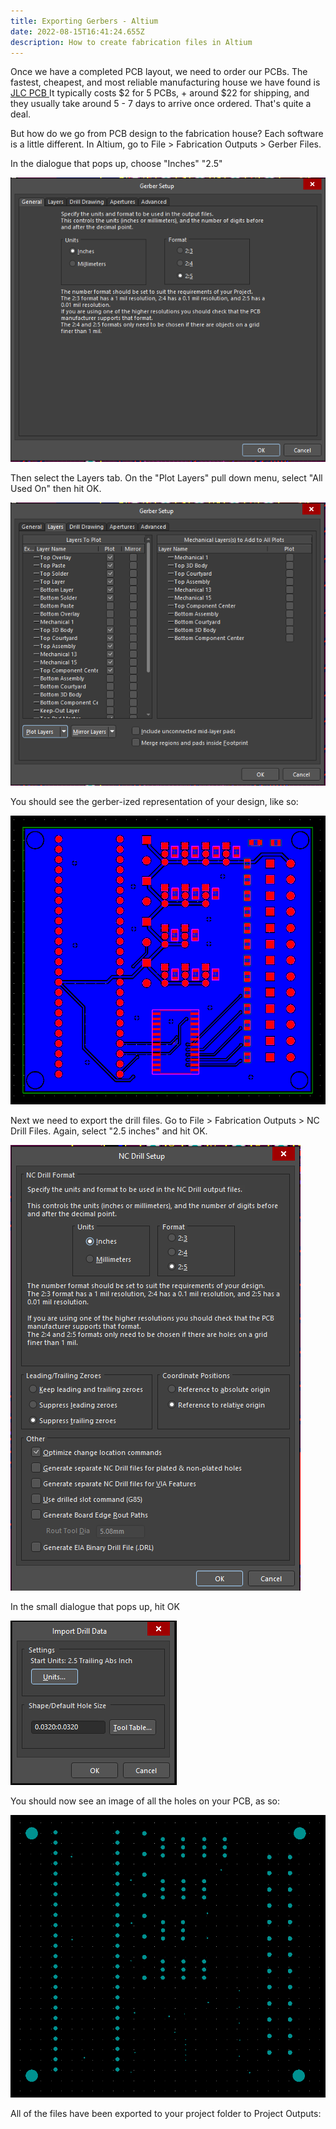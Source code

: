 ```yaml
---
title: Exporting Gerbers - Altium
date: 2022-08-15T16:41:24.655Z
description: How to create fabrication files in Altium
---
```

Once we have a completed PCB layout, we need to order our PCBs. The fastest, cheapest, and most reliable manufacturing house we have found is [JLC PCB ](https://jlcpcb.com/) It typically costs $2 for 5 PCBs, + around $22 for shipping, and they usually take around 5 - 7 days to arrive once ordered. That's quite a deal. 

But how do we go from PCB design to the fabrication house? Each software is a little different. In Altium, go to File > Fabrication Outputs > Gerber Files.

In the dialogue that pops up, choose "Inches" "2.5"

![](/images/gerbers1.png)

Then select the Layers tab. On the "Plot Layers" pull down menu, select "All Used On" then hit OK.

![](/images/gerbers2.png)

You should see the gerber-ized representation of your design, like so:

![](/images/gerbers3.png)

Next we need to export the drill files. Go to File > Fabrication Outputs > NC Drill Files. Again, select "2.5 inches" and hit OK.

![](/images/gerbers4.png)

In the small dialogue that pops up, hit OK 

![](/images/gerbers6.png)

You should now see an image of all the holes on your PCB, as so: 

![](/images/gerbers5.png)

All of the files have been exported to your project folder to Project Outputs:
